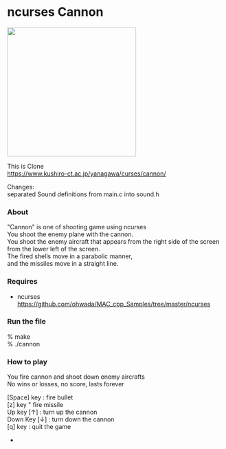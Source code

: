  ncurses Cannon
===============

<image src="https://raw.githubusercontent.com/ohwada/MAC_cpp_Samples/master/ncurses/cannon/screenshots/cannon.png" width="300" /> <br/>

This is Clone <br/>
 https://www.kushiro-ct.ac.jp/yanagawa/curses/cannon/ <br/>

Changes: <br/>
 separated Sound definitions from main.c into sound.h <br/>


### About
"Cannon" is one of shooting game  using ncurses <br/>
You shoot the enemy plane with the cannon.  <br/>
You shoot the enemy aircraft that appears from the right side of the screen from the lower left of the screen.  <br/>
The fired shells move in a parabolic manner,  <br/>
and the missiles move in a straight line.  <br/>


### Requires 
- ncurses <br/>
https://github.com/ohwada/MAC_cpp_Samples/tree/master/ncurses <br/>

### Run the file 

% make <br/>
% ./cannon <br/>

### How to play 
You fire cannon and shoot down enemy aircrafts <br/>
No wins or losses, no score, lasts forever <br/>

[Space] key :  fire bullet <br/>
[z] key " fire missile <br/>
Up key [↑] : turn up the cannon  <br/>
 Down Key  [↓] : turn down the cannon <br/>
 [q] key : quit the game <br/>


-